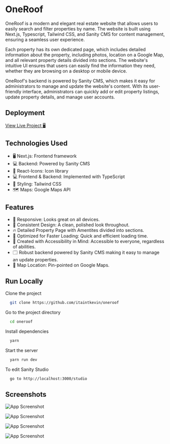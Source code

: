 
# OneRoof

OneRoof is a modern and elegant real estate website that allows users to easily search and filter properties by name. The website is built using Next.js, Typescript, Tailwind CSS, and Sanity CMS for content management, ensuring a seamless user experience.

Each property has its own dedicated page, which includes detailed information about the property, including photos, location on a Google Map, and all relevant property details divided into sections. The website's intuitive UI ensures that users can easily find the information they need, whether they are browsing on a desktop or mobile device.

OneRoof's backend is powered by Sanity CMS, which makes it easy for administrators to manage and update the website's content. With its user-friendly interface, administrators can quickly add or edit property listings, update property details, and manage user accounts.


## Deployment 

[View Live Project 🖥](https://oneroof.kevinpaul.xyz/)


## Technologies Used

- 🖥️ Next.js: Frontend framework
- 💻 Backend: Powered by Sanity CMS
- 🎯 React-Icons: Icon library
- 💻 Frontend & Backend: Implemented with TypeScript 
- 🎨 Styling: Tailwind CSS
- 🗺️ Maps: Google Maps API


## Features

- 📱 Responsive: Looks great on all devices.
- 🎨 Consistent Design: A clean, polished look throughout.
- 🔥 Detailed Property Page with Amentites divided into sections.
- 🚀 Optimized for Faster Loading: Quick and efficient loading time.
- 🙏 Created with Accessibility in Mind: Accessible to everyone, regardless of abilities.
- 🗔  Robust backend powered by Sanity CMS making it easy to manage an update properties.
- 📍 Map Location: Pin-pointed on Google Maps.


## Run Locally

Clone the project

```bash
  git clone https://github.com/itaintkevin/oneroof
```

Go to the project directory

```bash
  cd oneroof
```

Install dependencies

```bash
  yarn
```

Start the server

```bash
  yarn run dev
```

To edit Sanity Studio

```bash
  go to http://localhost:3000/studio
```


## Screenshots

![App Screenshot](https://cdn.discordapp.com/attachments/918024642860548126/1078338924247781449/mobile_5.png)

![App Screenshot](https://cdn.discordapp.com/attachments/918024642860548126/1078338923987730492/mobile_6.png)

![App Screenshot](https://cdn.discordapp.com/attachments/918024642860548126/1078338923706728550/mobile_7.png)

![App Screenshot](https://cdn.discordapp.com/attachments/918024642860548126/1078345503999266967/mobile_8.png)

